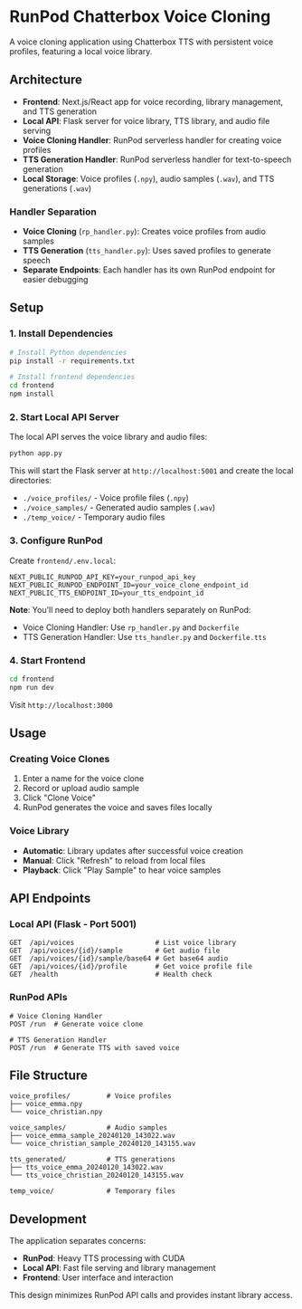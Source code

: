 # RunPod Chatterbox Voice Cloning

A voice cloning application using Chatterbox TTS with persistent voice profiles, featuring a local voice library.

## Architecture

- **Frontend**: Next.js/React app for voice recording, library management, and TTS generation
- **Local API**: Flask server for voice library, TTS library, and audio file serving  
- **Voice Cloning Handler**: RunPod serverless handler for creating voice profiles
- **TTS Generation Handler**: RunPod serverless handler for text-to-speech generation
- **Local Storage**: Voice profiles (`.npy`), audio samples (`.wav`), and TTS generations (`.wav`)

### Handler Separation

- **Voice Cloning** (`rp_handler.py`): Creates voice profiles from audio samples
- **TTS Generation** (`tts_handler.py`): Uses saved profiles to generate speech
- **Separate Endpoints**: Each handler has its own RunPod endpoint for easier debugging

## Setup

### 1. Install Dependencies

```bash
# Install Python dependencies
pip install -r requirements.txt

# Install frontend dependencies
cd frontend
npm install
```

### 2. Start Local API Server

The local API serves the voice library and audio files:

```bash
python app.py
```

This will start the Flask server at `http://localhost:5001` and create the local directories:
- `./voice_profiles/` - Voice profile files (`.npy`)
- `./voice_samples/` - Generated audio samples (`.wav`) 
- `./temp_voice/` - Temporary audio files

### 3. Configure RunPod

Create `frontend/.env.local`:

```env
NEXT_PUBLIC_RUNPOD_API_KEY=your_runpod_api_key
NEXT_PUBLIC_RUNPOD_ENDPOINT_ID=your_voice_clone_endpoint_id
NEXT_PUBLIC_TTS_ENDPOINT_ID=your_tts_endpoint_id
```

**Note**: You'll need to deploy both handlers separately on RunPod:
- Voice Cloning Handler: Use `rp_handler.py` and `Dockerfile`
- TTS Generation Handler: Use `tts_handler.py` and `Dockerfile.tts`

### 4. Start Frontend

```bash
cd frontend
npm run dev
```

Visit `http://localhost:3000`

## Usage

### Creating Voice Clones

1. Enter a name for the voice clone
2. Record or upload audio sample
3. Click "Clone Voice"
4. RunPod generates the voice and saves files locally

### Voice Library

- **Automatic**: Library updates after successful voice creation
- **Manual**: Click "Refresh" to reload from local files
- **Playback**: Click "Play Sample" to hear voice samples

## API Endpoints

### Local API (Flask - Port 5001)

```
GET  /api/voices                    # List voice library
GET  /api/voices/{id}/sample        # Get audio file
GET  /api/voices/{id}/sample/base64 # Get base64 audio
GET  /api/voices/{id}/profile       # Get voice profile file
GET  /health                        # Health check
```

### RunPod APIs

```
# Voice Cloning Handler
POST /run  # Generate voice clone

# TTS Generation Handler  
POST /run  # Generate TTS with saved voice
```

## File Structure

```
voice_profiles/         # Voice profiles
├── voice_emma.npy
└── voice_christian.npy

voice_samples/          # Audio samples  
├── voice_emma_sample_20240120_143022.wav
└── voice_christian_sample_20240120_143155.wav

tts_generated/          # TTS generations
├── tts_voice_emma_20240120_143022.wav
└── tts_voice_christian_20240120_143155.wav

temp_voice/             # Temporary files
```

## Development

The application separates concerns:

- **RunPod**: Heavy TTS processing with CUDA
- **Local API**: Fast file serving and library management
- **Frontend**: User interface and interaction

This design minimizes RunPod API calls and provides instant library access.
